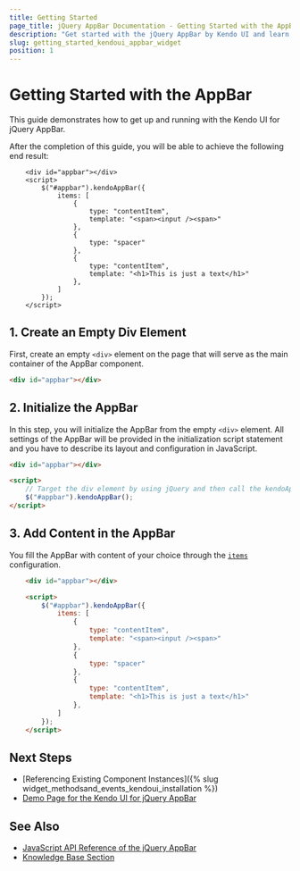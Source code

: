 ```yaml
---
title: Getting Started
page_title: jQuery AppBar Documentation - Getting Started with the AppBar
description: "Get started with the jQuery AppBar by Kendo UI and learn how to create the component."
slug: getting_started_kendoui_appbar_widget
position: 1
---
```


# Getting Started with the AppBar

This guide demonstrates how to get up and running with the Kendo UI for jQuery AppBar.

After the completion of this guide, you will be able to achieve the following end result:

```dojo
    <div id="appbar"></div>
    <script>
        $("#appbar").kendoAppBar({
            items: [
                {
                    type: "contentItem",
                    template: "<span><input /><span>"
                },
                {
                    type: "spacer"
                },
                {
                    type: "contentItem",
                    template: "<h1>This is just a text</h1>"
                },
            ]
        });
    </script>
```

## 1. Create an Empty Div Element

First, create an empty `<div>` element on the page that will serve as the main container of the AppBar component.

```html
<div id="appbar"></div>
```

## 2. Initialize the AppBar

In this step, you will initialize the AppBar from the empty `<div>` element. All settings of the AppBar will be provided in the initialization script statement and you have to describe its layout and configuration in JavaScript.

```html
<div id="appbar"></div>

<script>
    // Target the div element by using jQuery and then call the kendoAppBar() method.
    $("#appbar").kendoAppBar();
</script>
```

## 3. Add Content in the AppBar

You fill the AppBar with content of your choice through the [`items`](/api/javascript/ui/appbar/configuration/items) configuration.

```html
    <div id="appbar"></div>

    <script>
        $("#appbar").kendoAppBar({
            items: [
                {
                    type: "contentItem",
                    template: "<span><input /><span>"
                },
                {
                    type: "spacer"
                },
                {
                    type: "contentItem",
                    template: "<h1>This is just a text</h1>"
                },
            ]
        });
    </script>
```

## Next Steps

* [Referencing Existing Component Instances]({% slug widget_methodsand_events_kendoui_installation %})
* [Demo Page for the Kendo UI for jQuery AppBar](https://demos.telerik.com/kendo-ui/appbar/index)

## See Also

* [JavaScript API Reference of the jQuery AppBar](/api/javascript/ui/appbar)
* [Knowledge Base Section](/knowledge-base)


